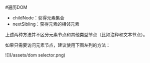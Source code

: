 #遍历DOM

* childNode：获得元素集合
* nextSibling：获得元素的相邻元素

上述两种方法并不区分元素节点和其他类型节点（比如注释和文本节点）。

如果只需要访问元素节点，建议使用下图左列的方法：

![](/assets/dom selector.png)

